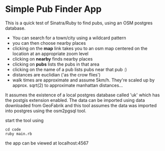 Simple Pub Finder App
=====================

This is a quick test of Sinatra/Ruby to find pubs, using an OSM postgres database.

- You can search for a town/city using a wildcard pattern
- you can then choose nearby places
- clicking on the **map** link takes you to an osm map centered on the location at an appropriate zoom level
- clicking on **nearby** finds nearby places
- clicking on **pubs** lists the pubs in that area
- clicking on the name of a pub lists pubs near that pub :)
- distances are euclidian ('as the crow flies')
- walk times are approximate and assume 5km/h. They're scaled up by approx. sqrt(2) to approximate manhattan distances...

It assumes the existence of a local postgres database called 'uk' which has the postgis extension enabled. The data can be imported using data downloaded from GeoFabrik and this tool assumes the data was imported into postgres using the osm2pgsql tool.

start the tool using

```
cd code
ruby main.rb
```

the app can be viewed at localhost:4567
